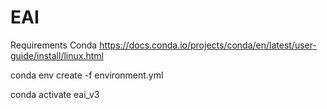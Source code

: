 # EAI

Requirements
Conda https://docs.conda.io/projects/conda/en/latest/user-guide/install/linux.html

conda env create -f environment.yml

conda activate eai_v3